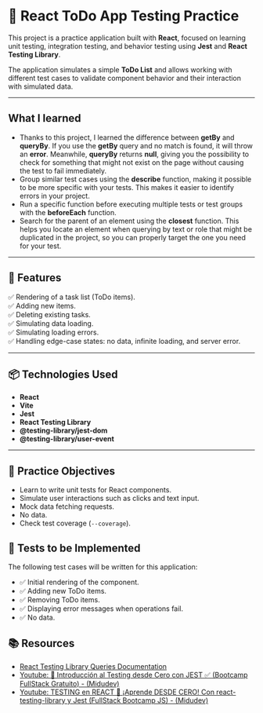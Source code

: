 # 📝 React ToDo App Testing Practice

This project is a practice application built with **React**, focused on learning unit testing, integration testing, and behavior testing using **Jest** and **React Testing Library**.

The application simulates a simple **ToDo List** and allows working with different test cases to validate component behavior and their interaction with simulated data.

---

## What I learned

- Thanks to this project, I learned the difference between **getBy** and **queryBy**. If you use the **getBy** query and no match is found, it will throw an **error**. Meanwhile, **queryBy** returns **null**, giving you the possibility to check for something that might not exist on the page without causing the test to fail immediately.
- Group similar test cases using the **describe** function, making it possible to be more specific with your tests. This makes it easier to identify errors in your project.
- Run a specific function before executing multiple tests or test groups with the **beforeEach** function.
- Search for the parent of an element using the **closest** function. This helps you locate an element when querying by text or role that might be duplicated in the project, so you can properly target the one you need for your test.

---

## 📌 Features

✅ Rendering of a task list (ToDo items).  
✅ Adding new items.  
✅ Deleting existing tasks.  
✅ Simulating data loading.  
✅ Simulating loading errors.  
✅ Handling edge-case states: no data, infinite loading, and server error.

---

## 📦 Technologies Used

- **React**
- **Vite**
- **Jest**
- **React Testing Library**
- **@testing-library/jest-dom**
- **@testing-library/user-event**

---

## 🎯 Practice Objectives

- Learn to write unit tests for React components.
- Simulate user interactions such as clicks and text input.
- Mock data fetching requests.
- No data.
- Check test coverage (`--coverage`).

## 🧪 Tests to be Implemented

The following test cases will be written for this application:

- ✅ Initial rendering of the component.
- ✅ Adding new ToDo items.
- ✅ Removing ToDo items.
- ✅ Displaying error messages when operations fail.
- ✅ No data.

## 📚 Resources

- [React Testing Library Queries Documentation](https://testing-library.com/docs/queries/about/)
- [Youtube: 🧪 Introducción al Testing desde Cero con JEST ✅ (Bootcamp FullStack Gratuito) - (Midudev)](https://www.youtube.com/watch?v=_DzBez4qMi0)
- [Youtube: TESTING en REACT 🧪 ¡Aprende DESDE CERO! Con react-testing-library y Jest (FullStack Bootcamp JS) - (Midudev)](https://www.youtube.com/watch?v=KYjjtRgg_H0)
